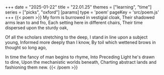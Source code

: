 +++
date = "2025-01-22"
title = "22.01.25"
themes = ["learning", "time"]
series = ["picks", "oxford"]
[params]
  type = 'poem'
  pageKey = 'src/poem.js'
+++
{{< poem >}}
My form is burrowed in vestigial cloak,
Their shadowed arms lean to and fro,
Each setting here in different chairs,
Their time dispersed upon the sturdy oak,

Of all the scholars stretching to the deep,
I stand in line upon a subject young,
Informed more deeply than I know,
By toil which wettened brows in thought so long ago,

In time the fancy of man begins to rhyme,
Into Preceding Light he's drawn to dine,
Upon the mechanistic worlds beneath,
Charting abstract lands and fashioning them new.
{{< /poem >}}